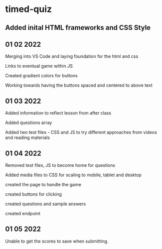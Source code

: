 # timed-quiz
 

## Added inital HTML frameworks and CSS Style 

## 01 02 2022

Merging into VS Code and laying foundation for the html and css 

Links to eventual game within JS

Created gradient colors for buttons

Working towards having the buttons spaced and centered to above text

## 01 03 2022

Added information to reflect lesson from after class

Added questions array

Added two test files - CSS and JS to try different approaches from videos and reading materials

## 01 04 2022

Removed test files, JS to become home for questions

Added media files to CSS for scaling to mobile, tablet and desktop

created the page to handle the game

created buttons for clicking

created questions and sample answers

created endpoint

## 01 05 2022

Unable to get the scores to save when submitting. 

